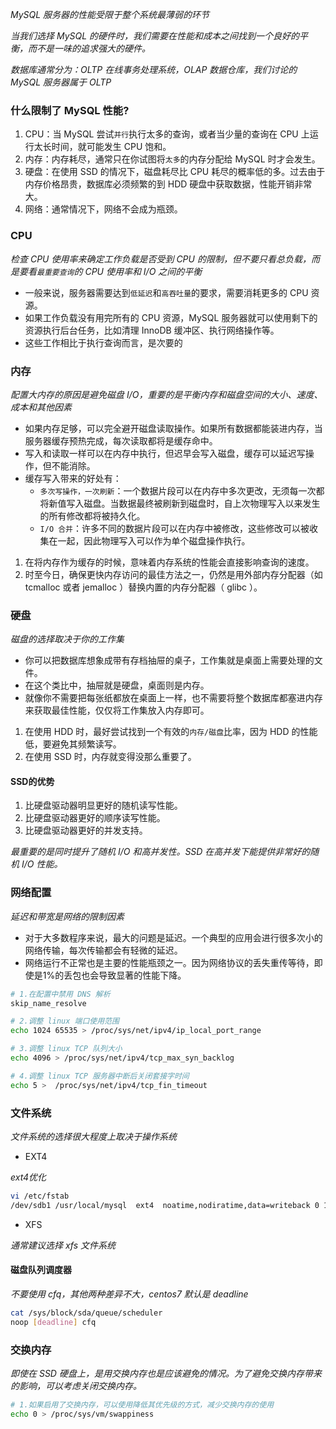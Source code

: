 *MySQL 服务器的性能受限于整个系统最薄弱的环节*

*当我们选择 MySQL 的硬件时，我们需要在性能和成本之间找到一个良好的平衡，而不是一味的追求强大的硬件。*

*数据库通常分为：OLTP 在线事务处理系统，OLAP 数据仓库，我们讨论的 MySQL 服务器属于 OLTP*


### 什么限制了 MySQL 性能?

1. CPU：当 MySQL 尝试`并行`执行太多的查询，或者当少量的查询在 CPU 上运行太长时间，就可能发生 CPU 饱和。
2. 内存：内存耗尽，通常只在你试图将`太多`的内存分配给 MySQL 时才会发生。
3. 硬盘：在使用 SSD 的情况下，磁盘耗尽比 CPU 耗尽的概率低的多。过去由于内存价格昂贵，数据库必须频繁的到 HDD 硬盘中获取数据，性能开销非常大。
4. 网络：通常情况下，网络不会成为瓶颈。

### CPU

*检查 CPU 使用率来确定工作负载是否受到 CPU 的限制，但不要只看总负载，而是要看`最重要查询`的 CPU 使用率和 I/O 之间的平衡*

- 一般来说，服务器需要达到`低延迟`和`高吞吐量`的要求，需要消耗更多的 CPU 资源。
- 如果工作负载没有用完所有的 CPU 资源，MySQL 服务器就可以使用剩下的资源执行后台任务，比如清理 InnoDB 缓冲区、执行网络操作等。
- 这些工作相比于执行查询而言，是次要的

### 内存

*配置大内存的原因是避免磁盘 I/O，重要的是平衡内存和磁盘空间的大小、速度、成本和其他因素*

- 如果内存足够，可以完全避开磁盘读取操作。如果所有数据都能装进内存，当服务器缓存预热完成，每次读取都将是缓存命中。
- 写入和读取一样可以在内存中执行，但迟早会写入磁盘，缓存可以延迟写操作，但不能消除。
- 缓存写入带来的好处有：
  - `多次写操作，一次刷新`：一个数据片段可以在内存中多次更改，无须每一次都将新值写入磁盘。当数据最终被刷新到磁盘时，自上次物理写入以来发生的所有修改都将被持久化。
  - `I/O 合并`：许多不同的数据片段可以在内存中被修改，这些修改可以被收集在一起，因此物理写入可以作为单个磁盘操作执行。

1. 在将内存作为缓存的时候，意味着内存系统的性能会直接影响查询的速度。
2. 时至今日，确保更快内存访问的最佳方法之一，仍然是用外部内存分配器（如 tcmalloc 或者 jemalloc ）替换内置的内存分配器（ glibc ）。

###  硬盘

*磁盘的选择取决于你的工作集*

- 你可以把数据库想象成带有存档抽屉的桌子，工作集就是桌面上需要处理的文件。
- 在这个类比中，抽屉就是硬盘，桌面则是内存。
- 就像你不需要把每张纸都放在桌面上一样，也不需要将整个数据库都塞进内存来获取最佳性能，仅仅将工作集放入内存即可。

1. 在使用 HDD 时，最好尝试找到一个有效的`内存/磁盘`比率，因为 HDD 的性能低，要避免其频繁读写。
2. 在使用 SSD 时，内存就变得没那么重要了。

#### SSD的优势

1. 比硬盘驱动器明显更好的随机读写性能。
2. 比硬盘驱动器更好的顺序读写性能。
3. 比硬盘驱动器更好的并发支持。

*最重要的是同时提升了随机 I/O 和高并发性。SSD 在高并发下能提供非常好的随机 I/O 性能。*

### 网络配置

*延迟和带宽是网络的限制因素*

- 对于大多数程序来说，最大的问题是延迟。一个典型的应用会进行很多次小的网络传输，每次传输都会有轻微的延迟。
- 网络运行不正常也是主要的性能瓶颈之一。因为网络协议的丢失重传等待，即使是1%的丢包也会导致显著的性能下降。

```bash
# 1.在配置中禁用 DNS 解析
skip_name_resolve

# 2.调整 linux 端口使用范围
echo 1024 65535 > /proc/sys/net/ipv4/ip_local_port_range

# 3.调整 linux TCP 队列大小
echo 4096 > /proc/sys/net/ipv4/tcp_max_syn_backlog

# 4.调整 linux TCP 服务器中断后关闭套接字时间
echo 5 >  /proc/sys/net/ipv4/tcp_fin_timeout
```

### 文件系统

*文件系统的选择很大程度上取决于操作系统*

- EXT4

*ext4优化*

```bash
vi /etc/fstab
/dev/sdb1 /usr/local/mysql  ext4  noatime,nodiratime,data=writeback 0 1
```

- XFS

*通常建议选择 xfs 文件系统*

#### 磁盘队列调度器

*不要使用 cfq，其他两种差异不大，centos7 默认是 deadline*

```bash
cat /sys/block/sda/queue/scheduler
noop [deadline] cfq
```

### 交换内存

*即使在 SSD 硬盘上，是用交换内存也是应该避免的情况。为了避免交换内存带来的影响，可以考虑关闭交换内存。*

```bash
# 1.如果启用了交换内存，可以使用降低其优先级的方式，减少交换内存的使用
echo 0 > /proc/sys/vm/swappiness
```
